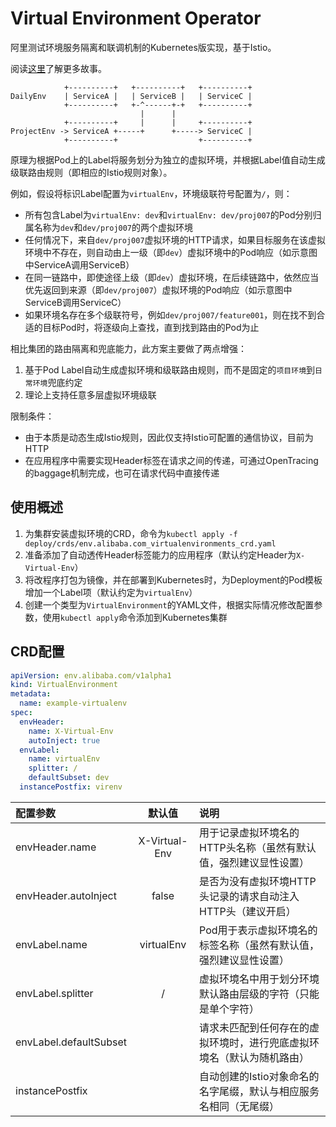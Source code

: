 # Virtual Environment Operator

阿里测试环境服务隔离和联调机制的Kubernetes版实现，基于Istio。

阅读[这里](https://yq.aliyun.com/articles/700766)了解更多故事。

```
            +----------+   +----------+   +----------+
DailyEnv    | ServiceA |   | ServiceB |   | ServiceC |
            +----------+   +-^------+-+   +----------+
                             |      |
            +----------+     |      |     +----------+
ProjectEnv -> ServiceA +-----+      +-----> ServiceC |
            +----------+                  +----------+
```

原理为根据Pod上的Label将服务划分为独立的虚拟环境，并根据Label值自动生成级联路由规则（即相应的Istio规则对象）。

例如，假设将标识Label配置为`virtualEnv`，环境级联符号配置为`/`，则：

- 所有包含Label为`virtualEnv: dev`和`virtualEnv: dev/proj007`的Pod分别归属名称为`dev`和`dev/proj007`的两个虚拟环境
- 任何情况下，来自`dev/proj007`虚拟环境的HTTP请求，如果目标服务在该虚拟环境中不存在，则自动由上一级（即`dev`）虚拟环境中的Pod响应（如示意图中ServiceA调用ServiceB）
- 在同一链路中，即使途径上级（即`dev`）虚拟环境，在后续链路中，依然应当优先返回到来源（即`dev/proj007`）虚拟环境的Pod响应（如示意图中ServiceB调用ServiceC）
- 如果环境名存在多个级联符号，例如`dev/proj007/feature001`，则在找不到合适的目标Pod时，将逐级向上查找，直到找到路由的Pod为止

相比集团的路由隔离和兜底能力，此方案主要做了两点增强：

1. 基于Pod Label自动生成虚拟环境和级联路由规则，而不是固定的`项目环境`到`日常环境`兜底约定
2. 理论上支持任意多层虚拟环境级联

限制条件：

- 由于本质是动态生成Istio规则，因此仅支持Istio可配置的通信协议，目前为HTTP
- 在应用程序中需要实现Header标签在请求之间的传递，可通过OpenTracing的baggage机制完成，也可在请求代码中直接传递

## 使用概述

1. 为集群安装虚拟环境的CRD，命令为`kubectl apply -f deploy/crds/env.alibaba.com_virtualenvironments_crd.yaml`
2. 准备添加了自动透传Header标签能力的应用程序（默认约定Header为`X-Virtual-Env`）
3. 将改程序打包为镜像，并在部署到Kubernetes时，为Deployment的Pod模板增加一个Label项（默认约定为`virtualEnv`）
4. 创建一个类型为`VirtualEnvironment`的YAML文件，根据实际情况修改配置参数，使用`kubectl apply`命令添加到Kubernetes集群

## CRD配置

```yaml
apiVersion: env.alibaba.com/v1alpha1
kind: VirtualEnvironment
metadata:
  name: example-virtualenv
spec:
  envHeader:
    name: X-Virtual-Env
    autoInject: true
  envLabel:
    name: virtualEnv
    splitter: /
    defaultSubset: dev
  instancePostfix: virenv
```

| 配置参数                | 默认值         | 说明  |
| :--------              | :-----:       | :---- |
| envHeader.name         | X-Virtual-Env | 用于记录虚拟环境名的HTTP头名称（虽然有默认值，强烈建议显性设置） |
| envHeader.autoInject   | false         | 是否为没有虚拟环境HTTP头记录的请求自动注入HTTP头（建议开启） |
| envLabel.name          | virtualEnv    | Pod用于表示虚拟环境名的标签名称（虽然有默认值，强烈建议显性设置） |
| envLabel.splitter      | /             | 虚拟环境名中用于划分环境默认路由层级的字符（只能是单个字符） |
| envLabel.defaultSubset |               | 请求未匹配到任何存在的虚拟环境时，进行兜底虚拟环境名（默认为随机路由） |
| instancePostfix        |               | 自动创建的Istio对象命名的名字尾缀，默认与相应服务名相同（无尾缀） |

